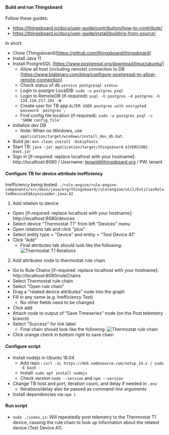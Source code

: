 #### Build and run Thingsboard

Follow these guides:

- https://thingsboard.io/docs/user-guide/contribution/how-to-contribute/
- https://thingsboard.io/docs/user-guide/install/building-from-source/

In short:

- Clone (Thingsboard)[https://github.com/thingsboard/thingsboard]
- Install Java 11
- Install PostgreSQL [https://www.postgresql.org/download/linux/ubuntu/]
  - Allow all host (including remote) connection to DB [https://www.bigbinary.com/blog/configure-postgresql-to-allow-remote-connection]
  - Check status of db `service postgresql status`
  - Login to postgre LocalDB: `sudo -u postgres psql`
  - Login to RemoteDB (if-required): `psql -U postgres -d postgres -h 128.110.217.201 -W`
  - Create user for TB app `ALTER USER postgres with encrypted password 'postgres';`
  - Find config file location (if-required): `sudo -u postgres psql -c 'SHOW config_file'`
- Initialize dev DB
  - Note: When on Windows, use `application/target/windows/install_dev_db.bat`.
- Build jar: `mvn clean install -DskipTests`
- Start TB: `java -jar application/target/thingsboard-${VERSION}-boot.jar`
- Sign in [if-required: replace localhost with your hostname]: http://localhost:8080 / Username: tenant@thingsboard.org / PW: tenant

#### Configure TB for device attribute inefficiency

Inefficiency being tested:
`./rule-engine/rule-engine-components/src/main/java/org/thingsboard/rule/engine/util/EntitiesRelatedDeviceIdAsyncLoader.java:42`

1. Add relation to device

- Open [if-required: replace localhost with your hostname]: http://localhost:8080/devices
- Select device "Thermostat T1" from left "Devices" menu
- Open relations tab and click "plus"
- Select entity type = "Device" and entity = "Test Device A1"
- Click "Add"
  - Final attributes tab should look like the following:
    ![Thermostat T1 Relations](docs/Thermostat_T1_Relations.png?raw=true "Thermostat T1 Relations")

2. Add attributes node to thermostat rule chain

- Go to Rule Chains [if-required: replace localhost with your hostname]: http://localhost:8080/ruleChains
- Select Thermostat rule chain
- Select "Open rule chain"
- Drag a "related device attributes" node into the graph
- Fill in any name (e.g. Inefficiency Test)
  - No other fields need to be changed
- Click add
- Attach node to output of "Save Timeseries" node (on the Post telemetry branch)
- Select "Success" for link label
  - Final chain should look like the following:
    ![Thermostat rule chain](docs/Thermostat_Rule_Chain.png?raw=true "Thermostat rule chain")
- Click orange check in bottom right to save chain

#### Configure script
- Install nodejs in Ubuntu 18.04
  - Add repo : `curl -sL https://deb.nodesource.com/setup_14.x | sudo -E bash -`
  - Install: `sudo apt install nodejs`
  - Check version `node --version` and `npm --version`
- Change TB host and port, iteration count, and delay if needed in `.env`
  - Iterations/delay also be passed as command-line arguments
- Install dependencies via `npm i`

#### Run script

- `node ./index.js`: Will repeatedly post telemetry to the Thermostat T1 device, causing the rule chain to look up information about the related device (Test Device A1).
